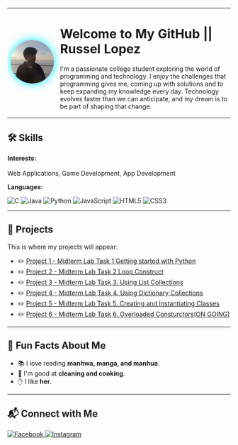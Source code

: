 <table>
  <tr>
    <td width="20%" align="center">
      <img src="images/rus.jpg" alt="Profile pic" width="220" style="border-radius:60%; box-shadow: 0px 0px 20px #00f0ff;"/>
    </td>
    <td width="70%" valign="top">
      <h1 align="left"> Welcome to My GitHub || Russel Lopez </h1>
      
  <p>
    I'm a passionate college student exploring the world of programming and technology.
    I enjoy the challenges that programming gives me, coming up with solutions and to keep expanding my knowledge every day.
    Technology evolves faster than we can anticipate, and my dream is to be part of shaping that change. 
  </p>
    </td>
    
  </tr>
</table>

<h2>🛠️ Skills</h2>
<p><b>Interests:</b><br></br>Web Applications, Game Development, App Development</p>

<p><b>Languages:</b></p>
<p>
  <img src="https://img.shields.io/badge/C-00599C?style=for-the-badge&logo=c&logoColor=white" alt="C"/>
  <img src="https://img.shields.io/badge/Java-ED8B00?style=for-the-badge&logo=openjdk&logoColor=white" alt="Java"/>
  <img src="https://img.shields.io/badge/Python-3776AB?style=for-the-badge&logo=python&logoColor=white" alt="Python"/>
  <img src="https://img.shields.io/badge/JavaScript-F7DF1E?style=for-the-badge&logo=javascript&logoColor=black" alt="JavaScript"/>
  <img src="https://img.shields.io/badge/HTML5-E34F26?style=for-the-badge&logo=html5&logoColor=white" alt="HTML5"/>
  <img src="https://img.shields.io/badge/CSS3-1572B6?style=for-the-badge&logo=css3&logoColor=white" alt="CSS3"/>
</p>

<hr>

<h2>📂 Projects</h2>
<p>This is where my projects will appear:</p>
<ul>
  <li>✏️ <a href="https://docs.google.com/document/d/1o-xWUObE9C5o1FTpFi87XN3bE9Zm3JcQQZrWKbiojm8/edit?usp=sharing">Project 1 - Midterm Lab Task 1 Getting started with Python</a></li>
  <li>✏️ <a href="https://docs.google.com/document/d/1JdzIEdLT3SnoZj2yktz9NQuIK9h8lipcTArakrSigA8/edit?usp=sharing">Project 2 - Midterm Lab Task 2 Loop Construct</a></li>
  <li>✏️ <a href="https://docs.google.com/document/d/1CkfzIstDXd1jnWyImPl_cdOd_NcUvsKB/edit?usp=sharing&ouid=114309544275202004213&rtpof=true&sd=true">Project 3 - Midterm Lab Task 3. Using List Collections</a></li>
  <li>✏️ <a href="https://docs.google.com/document/d/1vqu-KfFE89QTYoCS9eXQh-2bbqQrjjZc6R1tp_4PpzI/edit?usp=sharing">Project 4 - Midterm Lab Task 4. Using Dictionary Collections</a></li>
  <li>✏️ <a href="https://docs.google.com/document/d/1izl64Km_WkdQCXZyMTVIzTu8wcY5c_Q_8A-7T3MgJYI/edit?usp=sharing">Project 5 - Midterm Lab Task 5. Creating and Instantiating Classes</a></li>
  <li>✏️ <a href="https://docs.google.com/document/d/1O__n-WplqWYtw20_fgp1mHkj50q6bSJltOqcXiqU6b0/edit?usp=sharing">Project 6 - Midterm Lab Task 6. Overloaded Consturctors(ON GOING)</a></li>
  
</ul>

<hr>

<h2>🎉 Fun Facts About Me</h2>
<ul>
  <li>📚 I love reading <b>manhwa, manga, and manhua</b>.</li>
  <li>🍳 I'm good at <b>cleaning and cooking</b>.</li>
  <li>✋ I like <b>her</b>.</li>
</ul>

<hr>

<h2>📬 Connect with Me</h2>
<p>
  <a href="https://web.facebook.com/rus.lpz">
    <img src="https://img.shields.io/badge/Facebook-1877F2?style=for-the-badge&logo=facebook&logoColor=white" alt="Facebook"/>
  </a>
  <a href="https://www.instagram.com/rus.lpz">
    <img src="https://img.shields.io/badge/Instagram-E4405F?style=for-the-badge&logo=instagram&logoColor=white" alt="Instagram"/>
  </a>
</p>
